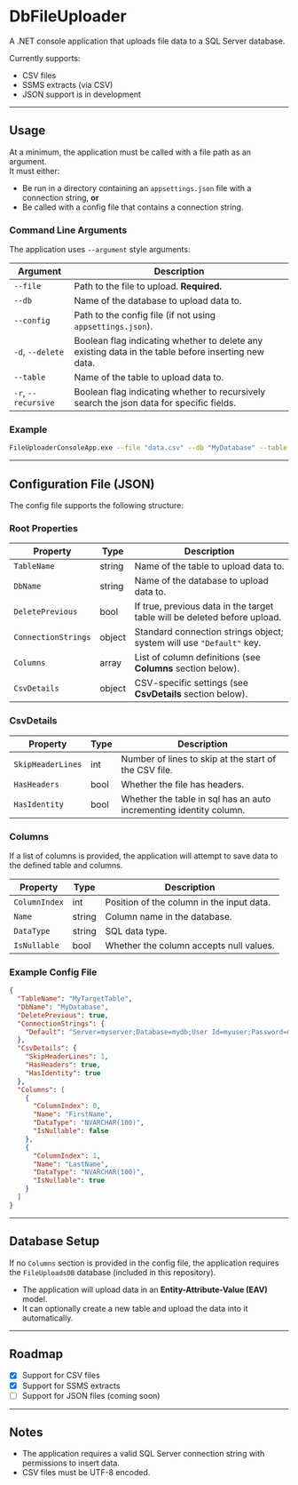 # DbFileUploader

A .NET console application that uploads file data to a SQL Server database.

Currently supports:
- CSV files  
- SSMS extracts (via CSV)  
- JSON support is in development  

---

## Usage

At a minimum, the application must be called with a file path as an argument.  
It must either:
- Be run in a directory containing an `appsettings.json` file with a connection string, **or**  
- Be called with a config file that contains a connection string.

### Command Line Arguments

The application uses `--argument` style arguments:

| Argument   | Description |
|------------|-------------|
| `--file`   | Path to the file to upload. **Required.** |
| `--db`     | Name of the database to upload data to. |
| `--config` | Path to the config file (if not using `appsettings.json`). |
| `-d`, `--delete` | Boolean flag indicating whether to delete any existing data in the table before inserting new data. |
| `--table`  | Name of the table to upload data to. |
| `-r`, `--recursive` | Boolean flag indicating whether to recursively search the json data for specific fields. |

### Example

```bash
FileUploaderConsoleApp.exe --file "data.csv" --db "MyDatabase" --table "TargetTable" --delete true --config "myconfig.json"
```

---

## Configuration File (JSON)

The config file supports the following structure:

### Root Properties

| Property          | Type    | Description |
|-------------------|---------|-------------|
| `TableName`       | string  | Name of the table to upload data to. |
| `DbName`          | string  | Name of the database to upload data to. |
| `DeletePrevious`  | bool    | If true, previous data in the target table will be deleted before upload. |
| `ConnectionStrings` | object | Standard connection strings object; system will use `"Default"` key. |
| `Columns`         | array   | List of column definitions (see **Columns** section below). |
| `CsvDetails`      | object  | CSV-specific settings (see **CsvDetails** section below). |

### CsvDetails

| Property         | Type    | Description |
|------------------|---------|-------------|
| `SkipHeaderLines`| int     | Number of lines to skip at the start of the CSV file. |
| `HasHeaders`     | bool    | Whether the file has headers. |
| `HasIdentity`    | bool    | Whether the table in sql has an auto incrementing identity column. |

### Columns

If a list of columns is provided, the application will attempt to save data to the defined table and columns.

| Property   | Type    | Description |
|------------|---------|-------------|
| `ColumnIndex` | int   | Position of the column in the input data. |
| `Name`        | string | Column name in the database. |
| `DataType`    | string | SQL data type. |
| `IsNullable`  | bool   | Whether the column accepts null values. |

### Example Config File

```json
{
  "TableName": "MyTargetTable",
  "DbName": "MyDatabase",
  "DeletePrevious": true,
  "ConnectionStrings": {
    "Default": "Server=myserver;Database=mydb;User Id=myuser;Password=mypassword;"
  },
  "CsvDetails": {
    "SkipHeaderLines": 1,
    "HasHeaders": true,
    "HasIdentity": true
  },
  "Columns": [
    {
      "ColumnIndex": 0,
      "Name": "FirstName",
      "DataType": "NVARCHAR(100)",
      "IsNullable": false
    },
    {
      "ColumnIndex": 1,
      "Name": "LastName",
      "DataType": "NVARCHAR(100)",
      "IsNullable": true
    }
  ]
}
```

---

## Database Setup

If no `Columns` section is provided in the config file, the application requires the `FileUploadsDB` database (included in this repository).  

- The application will upload data in an **Entity-Attribute-Value (EAV)** model.
- It can optionally create a new table and upload the data into it automatically.

---

## Roadmap

- [x] Support for CSV files  
- [x] Support for SSMS extracts  
- [ ] Support for JSON files (coming soon)  

---

## Notes

- The application requires a valid SQL Server connection string with permissions to insert data.
- CSV files must be UTF-8 encoded.

